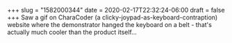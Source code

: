 +++
slug = "1582000344"
date = 2020-02-17T22:32:24-06:00
draft = false
+++
Saw a gif on CharaCoder (a clicky-joypad-as-keyboard-contraption) website where the demonstrator hanged the keyboard on a belt - that's actually much cooler than the product itself...